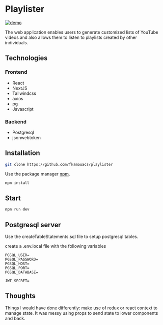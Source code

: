 # Playlister



[![demo](https://img.youtube.com/vi/-R74MWnp7xs/0.jpg)](https://www.youtube.com/watch?v=-R74MWnp7xs)

The web application enables users to generate customized lists of YouTube videos and also allows them to listen to playlists created by other individuals.



## Technologies

### Frontend

* React 
* NextJS
* Tailwindcss
* axios
* pg
* Javascript

### Backend

* Postgresql
* jsonwebtoken

## Installation

```bash
git clone https://github.com/fkamouacs/playlister
```

Use the package manager [npm](https://nodejs.org/en/).

```bash
npm install
```

## Start

```bash
npm run dev
```

## Postgresql server

Use the createTableStatements.sql file to setup postgresql tables.

create a .env.local file with the following variables

```env
PGSQL_USER=
PGSQL_PASSWORD=
PGSQL_HOST=
PGSQL_PORT=
PGSQL_DATABASE=

JWT_SECRET=
```

## Thoughts

Things I would have done differently: make use of redux or react context to manage state. It was messy using props to send state to lower components and back.
